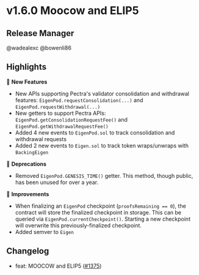 # v1.6.0 Moocow and ELIP5

## Release Manager

@wadealexc @bowenli86

## Highlights

🚀 **New Features**
- New APIs supporting Pectra's validator consolidation and withdrawal features: `EigenPod.requestConsolidation(...)` and `EigenPod.requestWithdrawal(...)`
- New getters to support Pectra APIs: `EigenPod.getConsolidationRequestFee()` and `EigenPod.getWithdrawalRequestFee()`
- Added 4 new events to `EigenPod.sol` to track consolidation and withdrawal requests
- Added 2 new events to `Eigen.sol` to track token wraps/unwraps with `BackingEigen`

📌 **Deprecations**
- Removed `EigenPod.GENESIS_TIME()` getter. This method, though public, has been unused for over a year.

🔧 **Improvements**
- When finalizing an `EigenPod` checkpoint (`proofsRemaining == 0`), the contract will store the finalized checkpoint in storage. This can be queried via `EigenPod.currentCheckpoint()`. Starting a new checkpoint will overwrite this previously-finalized checkpoint.
- Added semver to `Eigen`

## Changelog

* feat: MOOCOW and ELIP5 ([#1375](https://github.com/Layr-Labs/eigenlayer-contracts/pull/1375))
